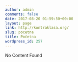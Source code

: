 ```yaml
---
author: admin
comments: false
date: 2017-08-20 01:59:50+00:00
layout: page
link: http://kontraklasa.org/
slug: pocetna
title: Početna
wordpress_id: 257
---
```


No Content Found

